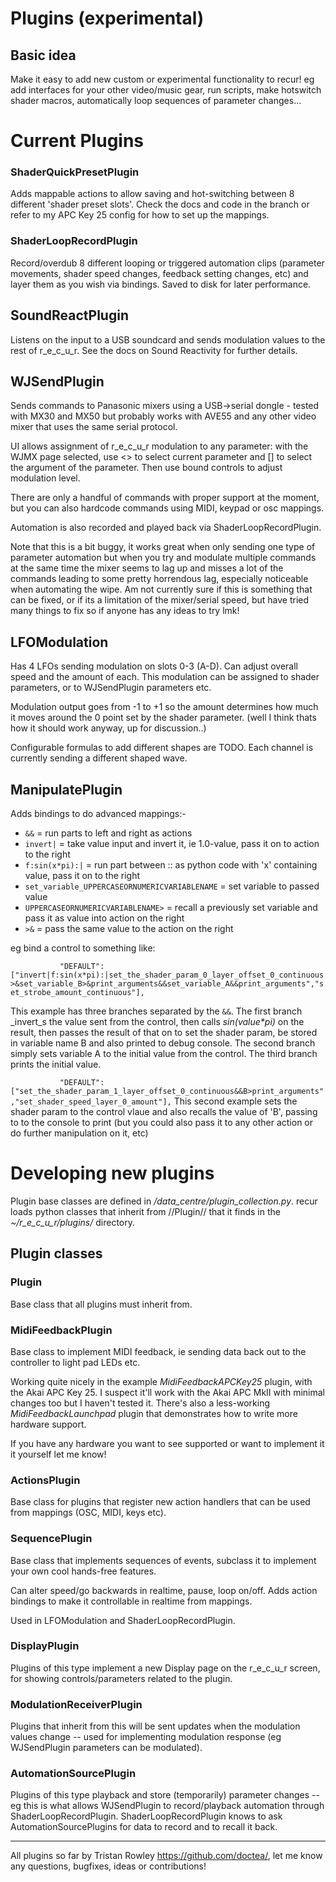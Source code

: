 # Plugins (experimental)

## Basic idea

Make it easy to add new custom or experimental functionality to recur!  eg add interfaces for your other video/music gear, run scripts, make hotswitch shader macros, automatically loop sequences of parameter changes...

# Current Plugins

### ShaderQuickPresetPlugin

Adds mappable actions to allow saving and hot-switching between 8 different 'shader preset slots'.  Check the docs and code in the branch or refer to my APC Key 25 config for how to set up the mappings.

### ShaderLoopRecordPlugin

Record/overdub 8 different looping or triggered automation clips (parameter movements, shader speed changes, feedback setting changes, etc) and layer them as you wish via bindings.  Saved to disk for later performance.

## SoundReactPlugin

Listens on the input to a USB soundcard and sends modulation values to the rest of r_e_c_u_r.  See the docs on Sound Reactivity for further details.

## WJSendPlugin

Sends commands to Panasonic mixers using a USB->serial dongle - tested with MX30 and MX50 but probably works with AVE55 and any other video mixer that uses the same serial protocol.

UI allows assignment of r_e_c_u_r modulation to any parameter: with the WJMX page selected, use <> to select current parameter and [] to select the argument of the parameter.  Then use bound controls to adjust modulation level.

There are only a handful of commands with proper support at the moment, but you can also hardcode commands using MIDI, keypad or osc mappings.

Automation is also recorded and played back via ShaderLoopRecordPlugin.

Note that this is a bit buggy, it works great when only sending one type of parameter automation but when you try and modulate multiple commands at the same time the mixer seems to lag up and misses a lot of the commands leading to some pretty horrendous lag, especially noticeable when automating the wipe.  Am not currently sure if this is something that can be fixed, or if its a limitation of the mixer/serial speed, but have tried many things to fix so if anyone has any ideas to try lmk!

## LFOModulation

Has 4 LFOs sending modulation on slots 0-3 (A-D).  Can adjust overall speed and the amount of each.  This modulation can be assigned to shader parameters, or to WJSendPlugin parameters etc.

Modulation output goes from -1 to +1 so the amount determines how much it moves around the 0 point set by the shader parameter.  (well I think thats how it should work anyway, up for discussion..)

Configurable formulas to add different shapes are TODO.  Each channel is currently sending a different shaped wave.

## ManipulatePlugin

Adds bindings to do advanced mappings:-
* `&&` = run parts to left and right as actions
* `invert|` = take value input and invert it, ie 1.0-value, pass it on to action to the right
* `f:sin(x*pi):|` = run part between :: as python code with 'x' containing value, pass it on to the right
* `set_variable_UPPERCASEORNUMERICVARIABLENAME` = set variable to passed value
* `UPPERCASEORNUMERICVARIABLENAME>` = recall a previously set variable and pass it as value into action on the right
* `>&` = pass the same value to the action on the right

eg bind a control to something like:

`           "DEFAULT": ["invert|f:sin(x*pi):|set_the_shader_param_0_layer_offset_0_continuous>&set_variable_B>&print_arguments&&set_variable_A&&print_arguments","set_strobe_amount_continuous"],`

This example has three branches separated by the `&&`.  The first branch _invert_s the value sent from the control, then calls _sin(value*pi)_ on the result, then passes the result of that on to set the shader param, be stored in variable name B and also printed to debug console.  The second branch simply sets variable A to the initial value from the control.  The third branch prints the initial value.

`            "DEFAULT": ["set_the_shader_param_1_layer_offset_0_continuous&&B>print_arguments","set_shader_speed_layer_0_amount"],
`
This second example sets the shader param to the control vlaue and also recalls the value of 'B', passing to to the console to print (but you could also pass it to any other action or do further manipulation on it, etc)

# Developing new plugins

Plugin base classes are defined in _/data_centre/plugin_collection.py_.  recur loads python classes that inherit from 
 //Plugin// that it finds in the _~/r_e_c_u_r/plugins/_ directory.

## Plugin classes

### Plugin

Base class that all plugins must inherit from.

### MidiFeedbackPlugin

Base class to implement MIDI feedback, ie sending data back out to the controller to light pad LEDs etc.

Working quite nicely in the example _MidiFeedbackAPCKey25_ plugin, with the Akai APC Key 25.  I suspect it'll work with the Akai APC MkII with minimal changes too but I haven't tested it.  There's also a less-working _MidiFeedbackLaunchpad_ plugin that demonstrates how to write more hardware support.

If you have any hardware you want to see supported or want to implement it it yourself let me know!

### ActionsPlugin

Base class for plugins that register new action handlers that can be used from mappings (OSC, MIDI, keys etc).

### SequencePlugin

Base class that implements sequences of events, subclass it to implement your own cool hands-free features.

Can alter speed/go backwards in realtime, pause, loop on/off.  Adds action bindings to make it controllable in realtime from mappings.

Used in LFOModulation and ShaderLoopRecordPlugin.

### DisplayPlugin

Plugins of this type implement a new Display page on the r_e_c_u_r screen, for showing controls/parameters related to the plugin.

### ModulationReceiverPlugin

Plugins that inherit from this will be sent updates when the modulation values change -- used for implementing modulation response (eg WJSendPlugin parameters can be modulated).

### AutomationSourcePlugin

Plugins of this type playback and store (temporarily) parameter changes -- eg this is what allows WJSendPlugin to record/playback automation through ShaderLoopRecordPlugin.  ShaderLoopRecordPlugin knows to ask AutomationSourcePlugins for data to record and to recall it back.

***

All plugins so far by Tristan Rowley https://github.com/doctea/, let me know any questions, bugfixes, ideas or contributions!
